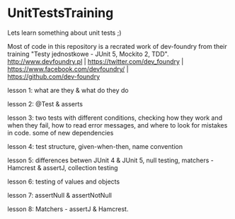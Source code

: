 # UnitTestsTraining
Lets learn something about unit tests ;)

Most of code in this repository is a recrated work of dev-foundry from their training "Testy jednostkowe - JUnit 5, Mockito 2, TDD".
http://www.devfoundry.pl | 
https://twitter.com/dev_foundry | 
https://www.facebook.com/devfoundry/ |   
https://github.com/dev-foundry

lesson 1: what are they & what do they do

lesson 2: @Test & asserts

lesson 3: two tests with different conditions, checking how they work and when they fail, how to read error messages, and where to look for mistakes in code.
some of new dependencies

lesson 4: test structure, given-when-then, name convention

lesson 5: differences betwen JUnit 4 & JUnit 5, null testing, matchers - Hamcrest & assertJ, collection testing

lesson 6: testing of values and objects

lesson 7: assertNull & assertNotNull

lesson 8: Matchers - assertJ & Hamcrest.

